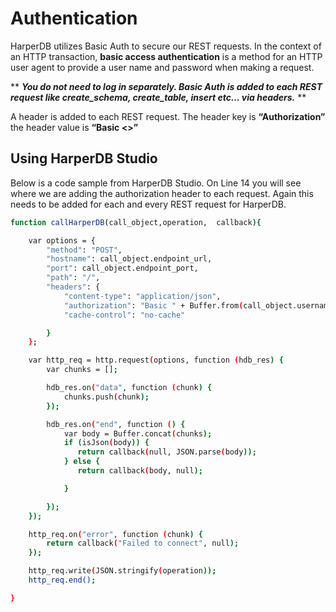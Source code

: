 # Authentication

HarperDB utilizes Basic Auth to secure our REST requests.  In the context of an HTTP transaction, **basic access authentication** is a method for an HTTP user agent to provide a user name and password when making a request.



** ***You do not need to log in separately. Basic Auth is added to each REST request like create_schema, create_table, insert etc… via headers.*** **



A header is added to each REST request.  The header key is **“Authorization”** the header value is **“Basic <<your username and password buffer token>>”**





## Using HarperDB Studio

Below is a code sample from HarperDB Studio.  On Line 14 you will see where we are adding the authorization header to each request.  Again this needs to be added for each and every REST request for HarperDB.

```bash
function callHarperDB(call_object,operation,  callback){

    var options = {
        "method": "POST",
        "hostname": call_object.endpoint_url,
        "port": call_object.endpoint_port,
        "path": "/",
        "headers": {
            "content-type": "application/json",
            "authorization": "Basic " + Buffer.from(call_object.username + ':' + call_object.password).toString('base64'),
            "cache-control": "no-cache"

        }
    };

    var http_req = http.request(options, function (hdb_res) {
        var chunks = [];

        hdb_res.on("data", function (chunk) {
            chunks.push(chunk);
        });

        hdb_res.on("end", function () {
            var body = Buffer.concat(chunks);
            if (isJson(body)) {
               return callback(null, JSON.parse(body));
            } else {
               return callback(body, null);

            }

        });
    });

    http_req.on("error", function (chunk) {
        return callback("Failed to connect", null);
    });

    http_req.write(JSON.stringify(operation));
    http_req.end();

}
```